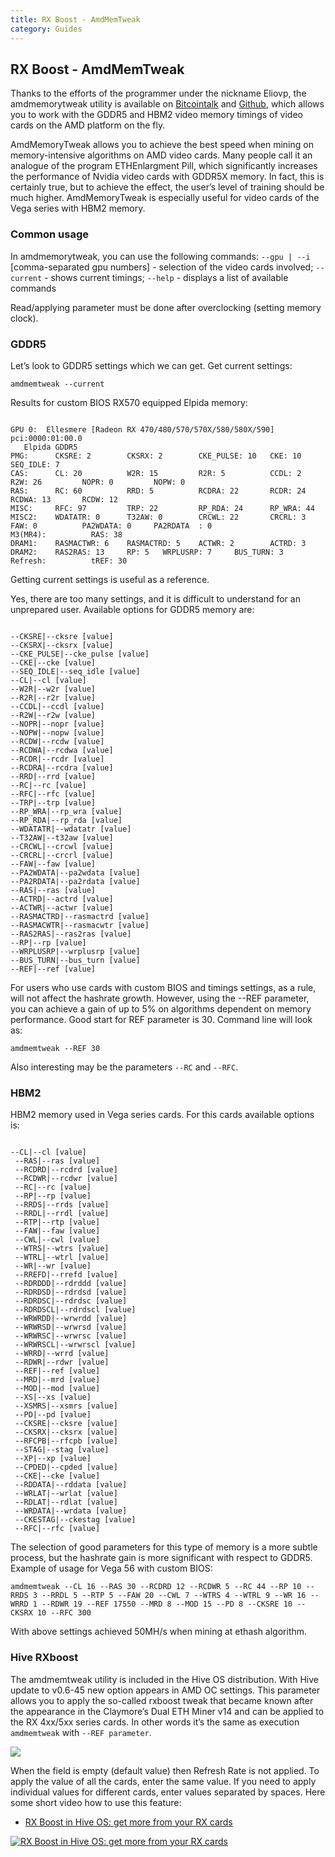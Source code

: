 ```yaml
---
title: RX Boost - AmdMemTweak
category: Guides
---
```


## RX Boost - AmdMemTweak
Thanks to the efforts of the programmer under the nickname Eliovp, the amdmemorytweak utility is available on [Bitcointalk](https://bitcointalk.org/index.php?topic=5123724.0) and [Github](https://github.com/Eliovp/amdmemorytweak), which allows you to work with the GDDR5 and HBM2 video memory timings of video cards on the AMD platform on the fly.

AmdMemoryTweak allows you to achieve the best speed when mining on memory-intensive algorithms on AMD video cards. Many people call it an analogue of the program ETHEnlargment Pill, which significantly increases the performance of Nvidia video cards with GDDR5X memory. In fact, this is certainly true, but to achieve the effect, the user’s level of training should be much higher. AmdMemoryTweak is especially useful for video cards of the Vega series with HBM2 memory.

### Common usage
In amdmemorytweak, you can use the following commands:
`--gpu | --i` [comma-separated gpu numbers] - selection of the video cards involved;
`--current` - shows current timings;
`--help` - displays a list of available commands

Read/applying parameter must be done after overclocking (setting memory clock).

###  GDDR5
Let’s look to GDDR5 settings which we can get.
Get current settings:

`amdmemtweak --current`

Results for custom BIOS RX570 equipped Elpida memory:
<pre><code>
GPU 0:  Ellesmere [Radeon RX 470/480/570/570X/580/580X/590]     pci:0000:01:00.0
   Elpida GDDR5
PMG:      CKSRE: 2        CKSRX: 2        CKE_PULSE: 10   CKE: 10         SEQ_IDLE: 7
CAS:      CL: 20          W2R: 15         R2R: 5          CCDL: 2         R2W: 26         NOPR: 0         NOPW: 0
RAS:      RC: 60          RRD: 5          RCDRA: 22       RCDR: 24        RCDWA: 13       RCDW: 12
MISC:     RFC: 97         TRP: 22         RP_RDA: 24      RP_WRA: 44
MISC2:    WDATATR: 0      T32AW: 0        CRCWL: 22       CRCRL: 3        FAW: 0          PA2WDATA: 0     PA2RDATA  : 0
M3(MR4):          RAS: 38
DRAM1:    RASMACTWR: 6    RASMACTRD: 5    ACTWR: 2        ACTRD: 3
DRAM2:    RAS2RAS: 13     RP: 5   WRPLUSRP: 7     BUS_TURN: 3
Refresh:          tREF: 30
</code></pre>
Getting current settings is useful as a reference.

Yes, there are too many settings, and it is difficult to understand for an unprepared user.
Available options for GDDR5 memory are:
<pre><code>
--CKSRE|--cksre [value]
--CKSRX|--cksrx [value]
--CKE_PULSE|--cke_pulse [value]
--CKE|--cke [value]
--SEQ_IDLE|--seq_idle [value]
--CL|--cl [value]
--W2R|--w2r [value]
--R2R|--r2r [value]
--CCDL|--ccdl [value]
--R2W|--r2w [value]
--NOPR|--nopr [value]
--NOPW|--nopw [value]
--RCDW|--rcdw [value]
--RCDWA|--rcdwa [value]
--RCDR|--rcdr [value]
--RCDRA|--rcdra [value]
--RRD|--rrd [value]
--RC|--rc [value]
--RFC|--rfc [value]
--TRP|--trp [value]
--RP_WRA|--rp_wra [value]
--RP_RDA|--rp_rda [value]
--WDATATR|--wdatatr [value]
--T32AW|--t32aw [value]
--CRCWL|--crcwl [value]
--CRCRL|--crcrl [value]
--FAW|--faw [value]
--PA2WDATA|--pa2wdata [value]
--PA2RDATA|--pa2rdata [value]
--RAS|--ras [value]
--ACTRD|--actrd [value]
--ACTWR|--actwr [value]
--RASMACTRD|--rasmactrd [value]
--RASMACWTR|--rasmacwtr [value]
--RAS2RAS|--ras2ras [value]
--RP|--rp [value]
--WRPLUSRP|--wrplusrp [value]
--BUS_TURN|--bus_turn [value]
--REF|--ref [value]
</code></pre>
For users who use cards with custom BIOS and timings settings, as a rule, will not affect the hashrate growth.
However, using the --REF parameter, you can achieve a gain of up to 5% on algorithms dependent on memory performance. Good start for REF parameter is 30.
Command line will look as:

`amdmemtweak --REF 30`

Also interesting may be the parameters `--RC` and `--RFC`.

### HBM2
HBM2 memory used in Vega series cards. For this cards available options is:
<pre><code>
--CL|--cl [value]
 --RAS|--ras [value]
 --RCDRD|--rcdrd [value]
 --RCDWR|--rcdwr [value]
 --RC|--rc [value]
 --RP|--rp [value]
 --RRDS|--rrds [value]
 --RRDL|--rrdl [value]
 --RTP|--rtp [value]
 --FAW|--faw [value]
 --CWL|--cwl [value]
 --WTRS|--wtrs [value]
 --WTRL|--wtrl [value]
 --WR|--wr [value]
 --RREFD|--rrefd [value]
 --RDRDDD|--rdrddd [value]
 --RDRDSD|--rdrdsd [value]
 --RDRDSC|--rdrdsc [value]
 --RDRDSCL|--rdrdscl [value]
 --WRWRDD|--wrwrdd [value]
 --WRWRSD|--wrwrsd [value]
 --WRWRSC|--wrwrsc [value]
 --WRWRSCL|--wrwrscl [value]
 --WRRD|--wrrd [value]
 --RDWR|--rdwr [value]
 --REF|--ref [value]
 --MRD|--mrd [value]
 --MOD|--mod [value]
 --XS|--xs [value]
 --XSMRS|--xsmrs [value]
 --PD|--pd [value]
 --CKSRE|--cksre [value]
 --CKSRX|--cksrx [value]
 --RFCPB|--rfcpb [value]
 --STAG|--stag [value]
 --XP|--xp [value]
 --CPDED|--cpded [value]
 --CKE|--cke [value]
 --RDDATA|--rddata [value]
 --WRLAT|--wrlat [value]
 --RDLAT|--rdlat [value]
 --WRDATA|--wrdata [value]
 --CKESTAG|--ckestag [value]
 --RFC|--rfc [value]
</code></pre>
The selection of good parameters for this type of memory is a more subtle process, but the hashrate gain is more significant with respect to GDDR5.
Example of usage for Vega 56 with custom BIOS:

`amdmemtweak --CL 16 --RAS 30 --RCDRD 12 --RCDWR 5 --RC 44 --RP 10 --RRDS 3 --RRDL 5 --RTP 5 --FAW 20 --CWL 7 --WTRS 4 --WTRL 9 --WR 16 --WRRD 1 --RDWR 19 --REF 17550 --MRD 8 --MOD 15 --PD 8 --CKSRE 10 --CKSRX 10 --RFC 300`

With above settings achieved 50MH/s when mining at ethash algorithm.

### Hive RXboost
The amdmemtweak utility is included in the Hive OS distribution. With Hive update to v0.6-45 new option appears in AMD OC settings. This parameter allows you to apply the so-called rxboost tweak that became known after the appearance in the Claymore’s Dual ETH Miner v14 and can be applied to the RX 4xx/5xx series cards. In other words it’s the same as execution `amdmemtweak` with `--REF parameter`.

<img src="https://forum.hiveos.farm/uploads/default/original/2X/d/dd4564ddc1ebfe5aee3530837c35220d4a099db8.png">

When the field is empty (default value) then Refresh Rate is not applied. To apply the value of all the cards, enter the same value. If you need to apply individual values for different cards, enter values separated by spaces.
Here some short video how to use this feature:
- <a href="https://www.youtube.com/watch?v=0zJsU07Lgvc">RX Boost in Hive OS: get more from your RX cards</a>

<a href="http://www.youtube.com/watch?feature=player_embedded&v=0zJsU07Lgvc
" target="_blank"><img src="http://img.youtube.com/vi/0zJsU07Lgvc/0.jpg"
alt="RX Boost in Hive OS: get more from your RX cards"></a>
